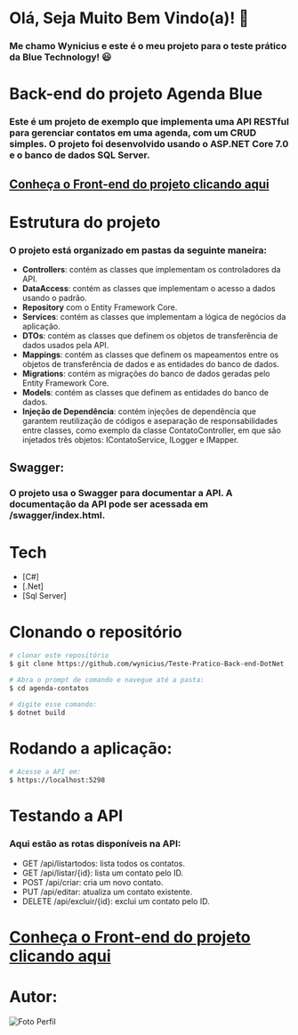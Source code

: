# Olá, Seja Muito Bem Vindo(a)! :wave:
### Me chamo Wynicius e este é o meu projeto para o teste prático da Blue Technology! :smiley:

# Back-end do projeto Agenda Blue

### Este é um projeto de exemplo que implementa uma API RESTful para gerenciar contatos em uma agenda, com um CRUD simples. O projeto foi desenvolvido usando o ASP.NET Core 7.0 e o banco de dados SQL Server.
## [Conheça o Front-end do projeto clicando aqui](https://github.com/wynicius/Teste-Pratico-Front-end-Vuejs)


# Estrutura do projeto

### O projeto está organizado em pastas da seguinte maneira:
- **Controllers**: contém as classes que implementam os controladores da API.
- **DataAccess**: contém as classes que implementam o acesso a dados usando o padrão.
- **Repository** com o Entity Framework Core.
- **Services**: contém as classes que implementam a lógica de negócios da aplicação.
- **DTOs**: contém as classes que definem os objetos de transferência de dados usados pela API.
- **Mappings**: contém as classes que definem os mapeamentos entre os objetos de transferência de dados e as entidades do banco de dados.
- **Migrations**: contém as migrações do banco de dados geradas pelo Entity Framework Core.
- **Models**: contém as classes que definem as entidades do banco de dados.
- **Injeção de Dependência**: contém injeções de dependência que garantem reutilização de códigos e aseparação de responsabilidades entre classes, como exemplo da classe ContatoController, em que são injetados três objetos: IContatoService, ILogger<ContatoService> e IMapper.

## Swagger:

### O projeto usa o Swagger para documentar a API. A documentação da API pode ser acessada em /swagger/index.html.

# Tech

- [C#]
- [.Net]
- [Sql Server]

# Clonando o repositório

```sh
# clonar este repositório
$ git clone https://github.com/wynicius/Teste-Pratico-Back-end-DotNet

# Abra o prompt de comando e navegue até a pasta:
$ cd agenda-contatos

# digite esse comando:
$ dotnet build
```

# Rodando a aplicação:

```sh
# Acesse a API em:
$ https://localhost:5298
```

# Testando a API

### Aqui estão as rotas disponíveis na API:
 - GET /api/listartodos: lista todos os contatos.
 - GET /api/listar/{id}: lista um contato pelo ID.
 - POST /api/criar: cria um novo contato.
 - PUT /api/editar: atualiza um contato existente.
 - DELETE /api/excluir/{id}: exclui um contato pelo ID.

# [Conheça o Front-end do projeto clicando aqui](https://github.com/wynicius/Teste-Pratico-Front-end-Vuejs)

# Autor:

![Foto Perfil](https://avatars.githubusercontent.com/u/111314452?v=4)
